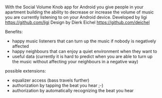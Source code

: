 With the Social Volume Knob app for Android you give people in your apartment building the ability to decrease or increase the volume of music you are currently listening to on your Android device.
Developed by ligi https://github.com/ligi
Design by Dierk Eichel https://github.com/deichel

Benefits:

 * happy music listeners that can turn up the music if nobody is negatively affected
 * happy neighbours that can enjoy a quiet environment when they want to
 * useful data (currently it is hard to predict when you are able to turn up the music without affecting your neighbours in a negative way)

possible extensions:
 - equalizer access (bass travels further)
 - authorization by tapping the beat you hear ;-)
 - authorization by automatically recognizing the beat you hear
